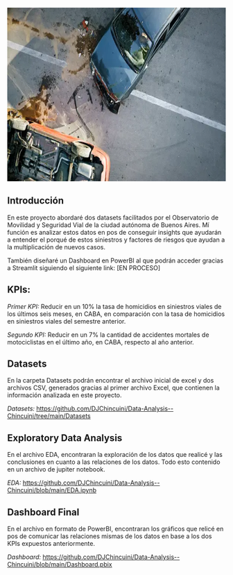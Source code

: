 <p align='center'> <img src="Img\Foto portada.webp" width="600" height="400" ><p>

## Introducción

En este proyecto abordaré dos datasets facilitados por el Observatorio de Movilidad y Seguridad Vial de la ciudad autónoma de Buenos Aires. Mí función es analizar estos datos en pos de conseguir insights que ayudarán a entender el porqué de estos siniestros y factores de riesgos que ayudan a la multiplicación de nuevos casos.

También diseñaré un Dashboard en PowerBI al que podrán acceder gracias a Streamlit siguiendo el siguiente link: [EN PROCESO]

## KPIs:

*Primer KPI:* Reducir en un 10% la tasa de homicidios en siniestros viales de los últimos seis meses, en CABA, en comparación con la tasa de homicidios en siniestros viales del semestre anterior.

*Segundo KPI:* Reducir en un 7% la cantidad de accidentes mortales de motociclistas en el último año, en CABA, respecto al año anterior.

## Datasets

En la carpeta Datasets podrán encontrar el archivo inicial de excel y dos archivos CSV, generados gracias al primer archivo Excel, que contienen la información analizada en este proyecto.

*Datasets:* https://github.com/DJChincuini/Data-Analysis--Chincuini/tree/main/Datasets

## Exploratory Data Analysis

En el archivo EDA, encontraran la exploración de los datos que realicé y las conclusiones en cuanto a las relaciones de los datos. Todo esto contenido en un archivo de jupiter notebook.

*EDA:* https://github.com/DJChincuini/Data-Analysis--Chincuini/blob/main/EDA.ipynb

## Dashboard Final

En el archivo en formato de PowerBI, encontraran los gráficos que relicé en pos de comunicar las relaciones mismas de los datos en base a los dos KPIs expuestos anteriormente.

*Dashboard:* https://github.com/DJChincuini/Data-Analysis--Chincuini/blob/main/Dashboard.pbix